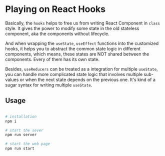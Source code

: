# Playing on React Hooks

Basically, the `hooks` helps to free us from writing React Component in `class` style. It gives the power to modify some state in the old stateless component, aka the components without lifecycle.

And when wrapping the `useState`, `useEffect` functions into the customized hooks, it helps you to abstract the common state logic in different components, which means, these states are NOT shared between the components. Every of them has its own state.

Besides, `useReducers` can be treated as a integration for multiple `useState`, you can handle more complicated state logic that involves multiple sub-values or when the next state depends on the previous one. It's kind of a sugar syntax for writing multiple `useState`.

## Usage

```bash

# installation
npm i

# start the sever
npm run server

# start the web page
npm run start
```
